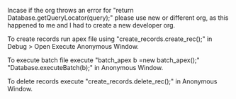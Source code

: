 Incase if the org throws an error for "return Database.getQueryLocator(query);" please use new or different org, as this happened to me and I had to create a new developer org.

To create records run apex file using "create_records.create_rec();" in Debug > Open Execute Anonymous Window.

To execute batch file execute "batch_apex b =new batch_apex();" "Database.executeBatch(b);" in Anonymous Window.

To delete records execute "create_records.delete_rec();" in Anonymous Window.

